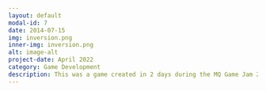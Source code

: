 ```yaml
---
layout: default
modal-id: 7
date: 2014-07-15
img: inversion.png
inner-img: inversion.png
alt: image-alt
project-date: April 2022
category: Game Development
description: This was a game created in 2 days during the MQ Game Jam 2022 <br> Theme- Reunion.<br><a href="https://scara2016.itch.io/inversion" target="_blank">Here</a>
---
```

